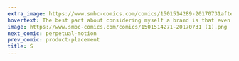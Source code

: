 ```yaml
---
extra_image: https://www.smbc-comics.com/comics/1501514289-20170731after (1).png
hovertext: The best part about considering myself a brand is that even my most potentially honorable acts have been sullied by PR considerations!
image: https://www.smbc-comics.com/comics/1501514271-20170731 (1).png
next_comic: perpetual-motion
prev_comic: product-placement
title: S
---
```


